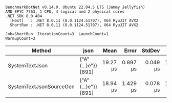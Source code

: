```

BenchmarkDotNet v0.14.0, Ubuntu 22.04.5 LTS (Jammy Jellyfish)
AMD EPYC 7763, 1 CPU, 4 logical and 2 physical cores
.NET SDK 8.0.404
  [Host]   : .NET 8.0.11 (8.0.1124.51707), X64 RyuJIT AVX2
  ShortRun : .NET 8.0.11 (8.0.1124.51707), X64 RyuJIT AVX2

Job=ShortRun  IterationCount=3  LaunchCount=1  
WarmupCount=3  

```
| Method                  | json                | Mean     | Error    | StdDev   | Min      | Max      | Gen0   | Allocated |
|------------------------ |-------------------- |---------:|---------:|---------:|---------:|---------:|-------:|----------:|
| SystemTextJson          | {&quot;A&quot;(...)e&quot;}} [891] | 19.27 μs | 0.897 μs | 0.049 μs | 19.22 μs | 19.31 μs | 0.0305 |   3.22 KB |
| SystemTextJsonSourceGen | {&quot;A&quot;(...)e&quot;}} [891] | 18.94 μs | 1.429 μs | 0.078 μs | 18.90 μs | 19.03 μs | 0.0305 |   3.22 KB |
